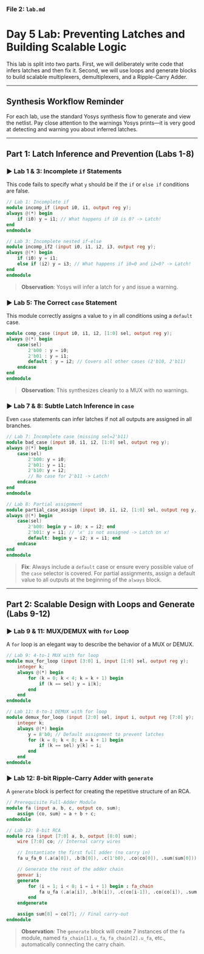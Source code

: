 
### File 2: `lab.md`


# Day 5 Lab: Preventing Latches and Building Scalable Logic

This lab is split into two parts. First, we will deliberately write code that infers latches and then fix it. Second, we will use loops and generate blocks to build scalable multiplexers, demultiplexers, and a Ripple-Carry Adder.

---

## Synthesis Workflow Reminder

For each lab, use the standard Yosys synthesis flow to generate and view the netlist. Pay close attention to the warnings Yosys prints—it is very good at detecting and warning you about inferred latches.

---

## Part 1: Latch Inference and Prevention (Labs 1-8)

### ► Lab 1 & 3: Incomplete `if` Statements

This code fails to specify what `y` should be if the `if` or `else if` conditions are false.

```verilog
// Lab 1: Incomplete if
module incomp_if (input i0, i1, output reg y);
always @(*) begin
    if (i0) y = i1; // What happens if i0 is 0? -> Latch!
end
endmodule

// Lab 3: Incomplete nested if-else
module incomp_if2 (input i0, i1, i2, i3, output reg y);
always @(*) begin
    if (i0) y = i1;
    else if (i2) y = i3; // What happens if i0=0 and i2=0? -> Latch!
end
endmodule
````

> **Observation**: Yosys will infer a latch for `y` and issue a warning.

### ► Lab 5: The Correct `case` Statement

This module correctly assigns a value to `y` in all conditions using a `default` case.

```verilog
module comp_case (input i0, i1, i2, [1:0] sel, output reg y);
always @(*) begin
    case(sel)
        2'b00 : y = i0;
        2'b01 : y = i1;
        default : y = i2; // Covers all other cases (2'b10, 2'b11)
    endcase
end
endmodule
```

> **Observation**: This synthesizes cleanly to a MUX with no warnings.

### ► Lab 7 & 8: Subtle Latch Inference in `case`

Even `case` statements can infer latches if not all outputs are assigned in all branches.

```verilog
// Lab 7: Incomplete case (missing sel=2'b11)
module bad_case (input i0, i1, i2, [1:0] sel, output reg y);
always @(*) begin
    case(sel)
        2'b00: y = i0;
        2'b01: y = i1;
        2'b10: y = i2;
        // No case for 2'b11 -> Latch!
    endcase
end
endmodule

// Lab 8: Partial assignment
module partial_case_assign (input i0, i1, i2, [1:0] sel, output reg y, x);
always @(*) begin
    case(sel)
        2'b00: begin y = i0; x = i2; end
        2'b01: y = i1; // 'x' is not assigned -> Latch on x!
        default: begin y = i2; x = i1; end
    endcase
end
endmodule
```

> **Fix**: Always include a `default` case or ensure every possible value of the `case` selector is covered. For partial assignments, assign a default value to all outputs at the beginning of the `always` block.

-----

## Part 2: Scalable Design with Loops and Generate (Labs 9-12)

### ► Lab 9 & 11: MUX/DEMUX with `for` Loop

A `for` loop is an elegant way to describe the behavior of a MUX or DEMUX.

```verilog
// Lab 9: 4-to-1 MUX with for loop
module mux_for_loop (input [3:0] i, input [1:0] sel, output reg y);
    integer k;
    always @(*) begin
        for (k = 0; k < 4; k = k + 1) begin
            if (k == sel) y = i[k];
        end
    end
endmodule

// Lab 11: 8-to-1 DEMUX with for loop
module demux_for_loop (input [2:0] sel, input i, output reg [7:0] y);
    integer k;
    always @(*) begin
        y = 8'b0; // Default assignment to prevent latches
        for (k = 0; k < 8; k = k + 1) begin
            if (k == sel) y[k] = i;
        end
    end
endmodule
```

### ► Lab 12: 8-bit Ripple-Carry Adder with `generate`

A `generate` block is perfect for creating the repetitive structure of an RCA.

```verilog
// Prerequisite Full-Adder Module
module fa (input a, b, c, output co, sum);
    assign {co, sum} = a + b + c;
endmodule

// Lab 12: 8-bit RCA
module rca (input [7:0] a, b, output [8:0] sum);
    wire [7:0] co; // Internal carry wires

    // Instantiate the first full adder (no carry in)
    fa u_fa_0 (.a(a[0]), .b(b[0]), .c(1'b0), .co(co[0]), .sum(sum[0]));

    // Generate the rest of the adder chain
    genvar i;
    generate
        for (i = 1; i < 8; i = i + 1) begin : fa_chain
            fa u_fa (.a(a[i]), .b(b[i]), .c(co[i-1]), .co(co[i]), .sum(sum[i]));
        end
    endgenerate

    assign sum[8] = co[7]; // Final carry-out
endmodule
```

> **Observation**: The `generate` block will create 7 instances of the `fa` module, named `fa_chain[1].u_fa`, `fa_chain[2].u_fa`, etc., automatically connecting the carry chain.

